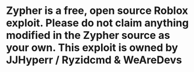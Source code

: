 # Zypher is a free, open source Roblox exploit. Please do not claim anything modified in the Zypher source as your own. This exploit is owned by JJHyperr / Ryzidcmd & WeAreDevs
